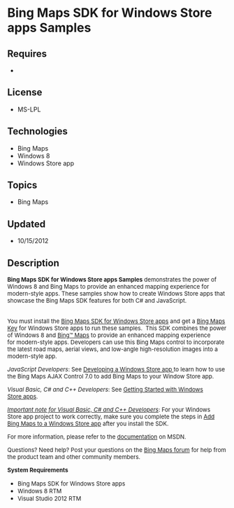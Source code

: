 # Bing Maps SDK for Windows Store apps Samples
## Requires
- 
## License
- MS-LPL
## Technologies
- Bing Maps
- Windows 8
- Windows Store app
## Topics
- Bing Maps
## Updated
- 10/15/2012
## Description

<p><span style="font-size:small"><strong>Bing Maps SDK for Windows Store apps Samples</strong> demonstrates the power of Windows 8 and Bing Maps to provide an enhanced mapping experience for modern-style apps. These samples show how to create Windows Store
 apps that showcase the Bing Maps SDK features for both C# and JavaScript.</span></p>
<p><br>
<span style="font-size:small">You must install the <a href="http://visualstudiogallery.msdn.microsoft.com/bb764f67-6b2c-4e14-b2d3-17477ae1eaca?SRC=Featured" target="_blank">
Bing Maps SDK for Windows Store apps</a> and get a <a href="http://msdn.microsoft.com/en-us/library/ff428642.aspx">
Bing Maps Key</a> for Windows Store apps to run these samples.&nbsp; This SDK combines the power of Windows 8 and
<a href="http://bing.com/maps" target="_blank">Bing&trade; Maps</a> to provide an enhanced mapping experience for&nbsp;modern-style apps. Developers can use this Bing Maps control to incorporate the latest road maps, aerial views, and low-angle high-resolution
 images into a modern-style app.</span></p>
<p><span style="font-size:small"><em>JavaScript Developers</em>: See <a href="http://go.microsoft.com/fwlink/?LinkID=244450" target="_blank">
Developing a Windows Store app </a>to learn how to use the Bing Maps AJAX Control 7.0 to add Bing Maps to your Window Store app.</span></p>
<p><span style="font-size:small"><em>Visual Basic, C# and C&#43;&#43; Developers</em>: See
<a href="http://go.microsoft.com/fwlink/?LinkId=245664">Getting Started with&nbsp;Windows Store&nbsp;apps</a>.</span></p>
<p><span style="font-size:small"><em><span style="text-decoration:underline">Important note for Visual Basic, C# and C&#43;&#43; Developers</span></em>: For your&nbsp;Windows Store&nbsp;app project to work correctly, make sure you complete the steps in
<a href="http://go.microsoft.com/fwlink/?LinkId=245670">Add Bing Maps to a Windows Store app</a> after you install the SDK.</span></p>
<p><span style="font-size:small">For more information, please refer to the <a href="http://go.microsoft.com/fwlink/?LinkID=242866&clcid=0x409">
documentation</a> on MSDN.</span></p>
<p><span style="font-size:small">Questions? Need help? Post your questions on the
<a href="http://social.msdn.microsoft.com/Forums/en-US/bingmapswindows8/threads">
Bing Maps forum</a> for help from the product team and other community members.</span></p>
<p><span style="font-size:small"><strong>System Requirements</strong></span></p>
<ul>
<li><span style="font-size:small">Bing Maps SDK for Windows Store apps</span> </li><li><span style="font-size:small">Windows 8 RTM</span> </li><li><span style="font-size:small">Visual Studio 2012 RTM</span> </li></ul>

